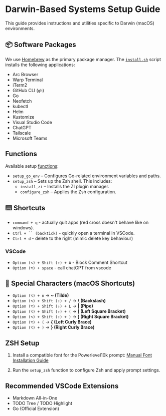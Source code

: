 # Darwin-Based Systems Setup Guide

This guide provides instructions and utilities specific to Darwin (macOS) environments.

## 📦 Software Packages

We use [Homebrew](https://brew.sh) as the primary package manager. The [`install.sh`](install.sh) script installs the following applications:

- Arc Browser
- Warp Terminal
- iTerm2
- GitHub CLI (`gh`)
- Go
- Neofetch
- kubectl
- Helm
- Kustomize
- Visual Studio Code
- ChatGPT
- Tailscale
- Microsoft Teams

## Functions

Available setup [functions](functions.sh):

- `setup_go_env` – Configures Go-related environment variables and paths.
- `setup_zsh` – Sets up the Zsh shell. This includes:
  - `install_zi` – Installs the ZI plugin manager.
  - `configure_zsh` – Applies the Zsh configuration.

## ⌨️ Shortcuts

- `command + q` - actually quit apps (red cross doesn't behave like on windows).
- ` Ctrl + `` (backtick) ` -  quickly open a terminal in VSCode.
- `Ctrl + d` - delete to the right (mimic delete key behaviour)

### VSCode
- `Option (⌥) + Shift (⇧) + A` - Block Comment Shortcut
- `Option (⌥) + space` - call chatGPT from vscode

## 🔣 Special Characters (macOS Shortcuts)

- `Option (⌥) + n` → **~ (Tilde)**
- `Option (⌥) + Shift (⇧) + /` → **\\ (Backslash)**
- `Option (⌥) + Shift (⇧) + L` → **| (Pipe)**
- `Option (⌥) + Shift (⇧) + (` → **[ (Left Square Bracket)**
- `Option (⌥) + Shift (⇧) + )` → **] (Right Square Bracket)**
- `Option (⌥) + (` → **{ (Left Curly Brace)**
- `Option (⌥) + )` → **} (Right Curly Brace)**

## ZSH Setup

1. Install a compatible font for the Powerlevel10k prompt:
   [Manual Font Installation Guide](https://github.com/romkatv/powerlevel10k?tab=readme-ov-file#manual-font-installation)

2. Run the `setup_zsh` function to configure Zsh and apply prompt settings.

## Recommended VSCode Extensions

- Markdown All-in-One
- TODO Tree / TODO Highlight
- Go (Official Extension)

